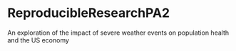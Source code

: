 # ReproducibleResearchPA2
An exploration of the impact of severe weather events on population health and the US economy
